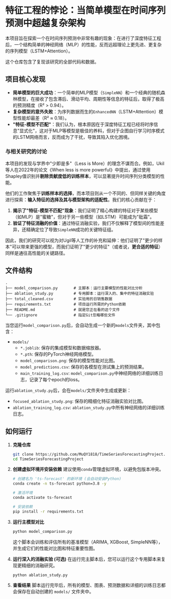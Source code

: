# 特征工程的悖论：当简单模型在时间序列预测中超越复杂架构

本项目旨在探索一个在时间序列预测中非常有趣的现象：在进行了深度特征工程后，一个结构简单的神经网络（MLP）的性能，反而远超理论上更先进、更复杂的序列模型（LSTM+Attention）。

这个仓库包含了复现该研究的全部代码和数据。

## 项目核心发现

- **简单模型的巨大成功**：一个简单的MLP模型（`SimpleNN`）和一个经典的随机森林模型，在接收了包含滞后、滑动平均、周期性等信息的特征后，取得了极高的预测精度（R² > 0.94）。
- **复杂模型的意外失败**：为序列数据而生的`EnhancedNN`（LSTM+Attention）模型性能却最差（R² ≈ 0.18）。
- **"特征-模型不匹配"**：我们认为，根本原因在于深度特征工程已经将时序信息"显式化"，这对于MLP等模型是极佳的养料，但对于企图自行学习时序模式的LSTM网络而言，反而成为了干扰，导致其陷入优化困境。

### 与相关研究的讨论

本项目的发现与学界中"少即是多"（Less is More）的理念不谋而合。例如，Ukil等人在2022年的论文《When less is more powerful》中提出，通过使用Shapley值识别并**剔除贡献度低的训练样本**，可以显著提升时间序列分类模型的性能。

他们的工作聚焦于**训练样本的选择**，而本项目则从一个不同的、但同样关键的角度进行探索：**输入特征的选择及其与模型架构的适配性**。我们的核心贡献在于：

1.  **揭示了"特征-模型不匹配"现象**：我们证明了精心构建的特征对于某些模型（如MLP）是"蜜糖"，但对于另一些模型（如LSTM）可能成为"砒霜"。
2.  **验证了特征消融的价值**：通过特征消融实验，我们不仅解释了模型间的性能差异，还精确定位了导致`SimpleNN`成功的关键特征组。

因此，我们的研究可以视为对Ugil等人工作的补充和延伸：他们证明了"更少的样本"可以带来更强的模型，而我们证明了"更少的特征"（或者说，**更合适的特征**）同样是通往高性能的关键路径。

## 文件结构

```
.
├── model_comparison.py       # 主脚本：运行主要模型的性能对比分析
├── ablation_study.py         # 专用脚本：运行深入的、集中的特征消融实验
├── total_cleaned.csv         # 实验用的日销售数据
├── requirements.txt          # 项目运行所需的Python依赖
├── README.md                 # 就是您正在看的这个文件
└── .gitignore                # 指定Git忽略哪些文件
```

当您运行`model_comparison.py`后，会自动生成一个新的`models`文件夹，其中包含：
- `models/`
  - `*.joblib`: 保存的集成模型和数据缩放器。
  - `*.pth`: 保存的PyTorch神经网络模型。
  - `model_comparison.png`: 保存的模型性能对比图。
  - `model_predictions.csv`: 保存的各模型在测试集上的预测结果。
  - `main_training_log.csv`: `model_comparison.py`中神经网络的详细训练日志，记录了每个epoch的loss。

运行`ablation_study.py`后，会在`models/`文件夹中生成或更新：
- `focused_ablation_study.png`: 保存的精细化特征消融实验对比图。
- `ablation_training_log.csv`: `ablation_study.py`中所有神经网络的详细训练日志。

## 如何运行

1.  **克隆仓库**
    ```bash
    git clone https://github.com/MuQY1818/TimeSeriesForecastingProject.git
    cd TimeSeriesForecastingProject
    ```

2.  **创建虚拟环境并安装依赖**
    建议使用`conda`管理虚拟环境，以避免包版本冲突。
    ```bash
    # 创建名为 'ts-forecast' 的新环境 (会自动安装Python)
    conda create -n ts-forecast python=3.8 -y

    # 激活环境
    conda activate ts-forecast

    # 安装依赖
    pip install -r requirements.txt
    ```

3.  **运行主模型对比**
    ```bash
    python model_comparison.py
    ```
    这个脚本会训练和评估所有的基准模型（ARIMA, XGBoost, SimpleNN等），并生成它们的性能对比图和特征重要性图。

4.  **运行深入的消融实验 (可选)**
    在运行完主脚本后，您可以运行这个专用脚本来复现更精细的消融研究。
    ```bash
    python ablation_study.py
    ```

5.  **查看结果**
    脚本运行完毕后，所有的模型、图表、预测数据和详细的训练日志都会保存在自动创建的 `models/` 文件夹中。 